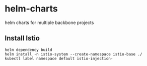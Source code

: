 # helm-charts
helm charts for multiple backbone projects

## Install Istio
```
helm dependency build
helm install -n istio-system --create-namespace istio-base ./
kubectl label namespace default istio-injection-
```